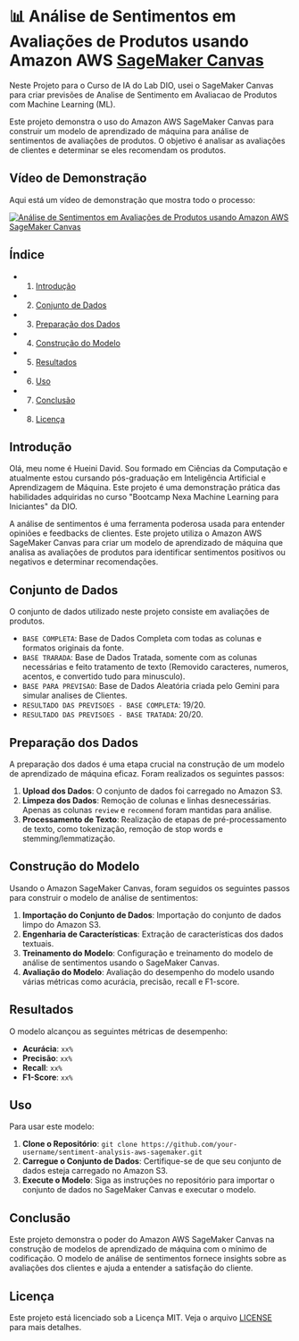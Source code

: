 # 📊 Análise de Sentimentos em Avaliações de Produtos usando Amazon AWS [SageMaker Canvas](https://aws.amazon.com/pt/sagemaker/canvas/)

Neste Projeto para o Curso de IA do Lab DIO, usei o SageMaker Canvas para criar previsões de Analise de Sentimento em Avaliacao de Produtos com Machine Learning (ML).

Este projeto demonstra o uso do Amazon AWS SageMaker Canvas para construir um modelo de aprendizado de máquina para análise de sentimentos de avaliações de produtos. O objetivo é analisar as avaliações de clientes e determinar se eles recomendam os produtos.

## Vídeo de Demonstração
Aqui está um vídeo de demonstração que mostra todo o processo:

[![Análise de Sentimentos em Avaliações de Produtos usando Amazon AWS SageMaker Canvas](https://img.youtube.com/vi/eFMpne_vVa8/0.jpg)](https://www.youtube.com/watch?v=eFMpne_vVa8)


## Índice
- 1. [Introdução](#introdução)
- 2. [Conjunto de Dados](#conjunto-de-dados)
- 3. [Preparação dos Dados](#preparação-dos-dados)
- 4. [Construção do Modelo](#construção-do-modelo)
- 5. [Resultados](#resultados)
- 6. [Uso](#uso)
- 7. [Conclusão](#conclusão)
- 8. [Licença](#licença)

## Introdução
Olá, meu nome é Hueini David. Sou formado em Ciências da Computação e atualmente estou cursando pós-graduação em Inteligência Artificial e Aprendizagem de Máquina. 
Este projeto é uma demonstração prática das habilidades adquiridas no curso "Bootcamp Nexa Machine Learning para Iniciantes" da DIO.

A análise de sentimentos é uma ferramenta poderosa usada para entender opiniões e feedbacks de clientes. 
Este projeto utiliza o Amazon AWS SageMaker Canvas para criar um modelo de aprendizado de máquina que analisa as avaliações de produtos para identificar sentimentos positivos ou negativos e determinar recomendações.

## Conjunto de Dados
O conjunto de dados utilizado neste projeto consiste em avaliações de produtos.

- `BASE COMPLETA`: Base de Dados Completa com todas as colunas e formatos originais da fonte.
- `BASE TRARADA`: Base de Dados Tratada, somente com as colunas necessárias e feito tratamento de texto (Removido caracteres, numeros, acentos, e convertido tudo para minusculo).
- `BASE PARA PREVISAO`: Base de Dados Aleatória criada pelo Gemini para simular analises de Clientes.
- `RESULTADO DAS PREVISOES - BASE COMPLETA`: 19/20.
- `RESULTADO DAS PREVISOES - BASE TRATADA`: 20/20.

## Preparação dos Dados
A preparação dos dados é uma etapa crucial na construção de um modelo de aprendizado de máquina eficaz. Foram realizados os seguintes passos:
1. **Upload dos Dados**: O conjunto de dados foi carregado no Amazon S3.
2. **Limpeza dos Dados**: Remoção de colunas e linhas desnecessárias. Apenas as colunas `review` e `recommend` foram mantidas para análise.
3. **Processamento de Texto**: Realização de etapas de pré-processamento de texto, como tokenização, remoção de stop words e stemming/lemmatização.

## Construção do Modelo
Usando o Amazon SageMaker Canvas, foram seguidos os seguintes passos para construir o modelo de análise de sentimentos:
1. **Importação do Conjunto de Dados**: Importação do conjunto de dados limpo do Amazon S3.
2. **Engenharia de Características**: Extração de características dos dados textuais.
3. **Treinamento do Modelo**: Configuração e treinamento do modelo de análise de sentimentos usando o SageMaker Canvas.
4. **Avaliação do Modelo**: Avaliação do desempenho do modelo usando várias métricas como acurácia, precisão, recall e F1-score.

## Resultados
O modelo alcançou as seguintes métricas de desempenho:
- **Acurácia**: `xx%`
- **Precisão**: `xx%`
- **Recall**: `xx%`
- **F1-Score**: `xx%`

## Uso
Para usar este modelo:
1. **Clone o Repositório**: `git clone https://github.com/your-username/sentiment-analysis-aws-sagemaker.git`
2. **Carregue o Conjunto de Dados**: Certifique-se de que seu conjunto de dados esteja carregado no Amazon S3.
3. **Execute o Modelo**: Siga as instruções no repositório para importar o conjunto de dados no SageMaker Canvas e executar o modelo.

## Conclusão
Este projeto demonstra o poder do Amazon AWS SageMaker Canvas na construção de modelos de aprendizado de máquina com o mínimo de codificação. O modelo de análise de sentimentos fornece insights sobre as avaliações dos clientes e ajuda a entender a satisfação do cliente.

## Licença
Este projeto está licenciado sob a Licença MIT. Veja o arquivo [LICENSE](LICENSE) para mais detalhes.
